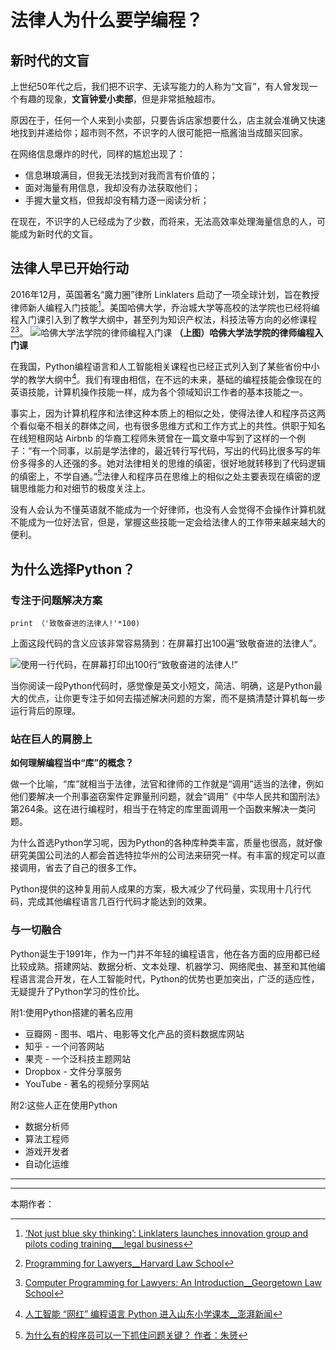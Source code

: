 

# 法律人为什么要学编程？


## 新时代的文盲

上世纪50年代之后，我们把不识字、无读写能力的人称为“文盲”，有人曾发现一个有趣的现象，**文盲钟爱小卖部**，但是非常抵触超市。

原因在于，任何一个人来到小卖部，只要告诉店家想要什么，店主就会准确又快速地找到并递给你；超市则不然，不识字的人很可能把一瓶酱油当成醋买回家。

在网络信息爆炸的时代，同样的尴尬出现了：
- 信息琳琅满目，但我无法找到对我而言有价值的；
- 面对海量有用信息，我却没有办法获取他们；
- 手握大量文档，但我却没有精力逐一阅读分析；

在现在，不识字的人已经成为了少数，而将来，无法高效率处理海量信息的人，可能成为新时代的文盲。


## 法律人早已开始行动

2016年12月，英国著名“魔力圈”律所 Linklaters 启动了一项全球计划，旨在教授律师新人编程入门技能[^3]。美国哈佛大学，乔治城大学等高校的法学院也已经将编程入门课引入到了教学大纲中，甚至列为知识产权法，科技法等方向的必修课程[^4][^5]。
![哈佛大学法学院的律师编程入门课](http://o6nu63qnj.bkt.clouddn.com/hwd.png)
**（上图）哈佛大学法学院的律师编程入门课**

在我国，Python编程语言和人工智能相关课程也已经正式列入到了某些省份中小学的教学大纲中[^6]。我们有理由相信，在不远的未来，基础的编程技能会像现在的英语技能，计算机操作技能一样，成为各个领域知识工作者的基本技能之一。

事实上，因为计算机程序和法律这种本质上的相似之处，使得法律人和程序员这两个看似毫不相关的群体之间，也有很多思维方式和工作方式上的共性。供职于知名在线短租网站 Airbnb 的华裔工程师朱赟曾在一篇文章中写到了这样的一个例子：“有一个同事，以前是学法律的，最近转行写代码，写出的代码比很多写的年份多得多的人还强的多。她对法律相关的思维的缜密，很好地就转移到了代码逻辑的缜密上，不学自通。”[^8]法律人和程序员在思维上的相似之处主要表现在缜密的逻辑思维能力和对细节的极度关注上。

没有人会认为不懂英语就不能成为一个好律师，也没有人会觉得不会操作计算机就不能成为一位好法官，但是，掌握这些技能一定会给法律人的工作带来越来越大的便利。




## 为什么选择Python？

### 专注于问题解决方案

    print （'致敬奋进的法律人!'*100)

上面这段代码的含义应该非常容易猜到：在屏幕打出100遍“致敬奋进的法律人”。

![使用一行代码，在屏幕打印出100行“致敬奋进的法律人!”](http://o6nu63qnj.bkt.clouddn.com/qy02.jpg)

当你阅读一段Python代码时，感觉像是英文小短文，简洁、明确，这是Python最大的优点，让你更专注于如何去描述解决问题的方案，而不是搞清楚计算机每一步运行背后的原理。

### 站在巨人的肩膀上
**如何理解编程当中“库”的概念？**

做一个比喻，“库”就相当于法律，法官和律师的工作就是“调用”适当的法律，例如他们要解决一个刑事盗窃案件定罪量刑问题，就会“调用”《中华人民共和国刑法》第264条。这在进行编程时，相当于在特定的库里面调用一个函数来解决一类问题。

为什么首选Python学习呢，因为Python的各种库种类丰富，质量也很高，就好像研究美国公司法的人都会首选特拉华州的公司法来研究一样。有丰富的规定可以直接调用，省去了自己的很多工作。

Python提供的这种复用前人成果的方案，极大减少了代码量，实现用十几行代码，完成其他编程语言几百行代码才能达到的效果。

### 与一切融合
Python诞生于1991年，作为一门并不年轻的编程语言，他在各方面的应用都已经比较成熟。搭建网站、数据分析、文本处理、机器学习、网络爬虫、甚至和其他编程语言混合开发，在人工智能时代，Python的优势也更加突出，广泛的适应性，无疑提升了Python学习的性价比。

附1:使用Python搭建的著名应用
- 豆瓣网 - 图书、唱片、电影等文化产品的资料数据库网站
- 知乎 - 一个问答网站
- 果壳 - 一个泛科技主题网站
- Dropbox - 文件分享服务
- YouTube - 著名的视频分享网站

附2:这些人正在使用Python
- 数据分析师
- 算法工程师
- 游戏开发者
- 自动化运维

---
[^1]: [Meet ‘Ross,’ the newly hired legal robot__Washington Post](https://www.washingtonpost.com/news/innovations/wp/2016/05/16/meet-ross-the-newly-hired-legal-robot/) 

[^2]: https://rossintelligence.com/ 

[^3]: [‘Not just blue sky thinking’: Linklaters launches innovation group and pilots coding training___legal business](https://www.legalbusiness.co.uk/blogs/not-just-blue-sky-thinking-linklaters-launches-innovation-group-and-pilots-coding-training/) 

[^4]: [Programming for Lawyers__Harvard Law School](http://hls.harvard.edu/academics/curriculum/catalog/default.aspx?o=71516) 

[^5]: [Computer Programming for Lawyers: An Introduction__Georgetown Law School](https://curriculum.law.georgetown.edu) 

[^6]: [人工智能 “网红” 编程语言 Python 进入山东小学课本__澎湃新闻](http://www.thepaper.cn/newsDetail_forward_1901353) 

[^7]: [Code V2.0 by Lawrence Lessig](http://codev2.cc/) 

[^8]: [为什么有的程序员可以一下抓住问题关键？ 作者：朱赟](http://mp.weixin.qq.com/s/U_DbPaZ0joh1qMCj8JIvDA) 


---
本期作者：


